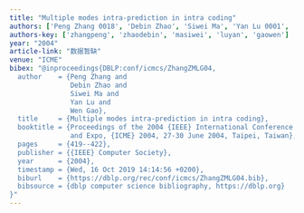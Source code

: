 ```yaml
---
title: "Multiple modes intra-prediction in intra coding"
authors: ['Peng Zhang 0018', 'Debin Zhao', 'Siwei Ma', 'Yan Lu 0001', 'Wen Gao 0001']
authors-key: ['zhangpeng', 'zhaodebin', 'masiwei', 'luyan', 'gaowen']
year: "2004"
article-link: "数据暂缺"
venue: "ICME"
bibex: "@inproceedings{DBLP:conf/icmcs/ZhangZMLG04,
  author    = {Peng Zhang and
               Debin Zhao and
               Siwei Ma and
               Yan Lu and
               Wen Gao},
  title     = {Multiple modes intra-prediction in intra coding},
  booktitle = {Proceedings of the 2004 {IEEE} International Conference on Multimedia
               and Expo, {ICME} 2004, 27-30 June 2004, Taipei, Taiwan},
  pages     = {419--422},
  publisher = {{IEEE} Computer Society},
  year      = {2004},
  timestamp = {Wed, 16 Oct 2019 14:14:56 +0200},
  biburl    = {https://dblp.org/rec/conf/icmcs/ZhangZMLG04.bib},
  bibsource = {dblp computer science bibliography, https://dblp.org}
}"
---
```

